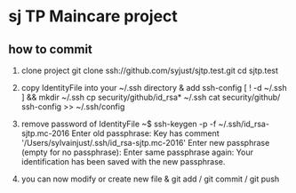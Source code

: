 # sj TP Maincare project

## how to commit

1. clone project
	 git clone ssh://github.com/syjust/sjtp.test.git
	 cd sjtp.test

2. copy IdentityFile into your ~/.ssh directory & add ssh-config
	  [ ! -d ~/.ssh ] && mkdir ~/.ssh
	  cp security/github/id_rsa* ~/.ssh
	  cat security/github/ ssh-config >> ~/.ssh/config

3. remove password of IdentityFile
    ~$ ssh-keygen -p -f ~/.ssh/id_rsa-sjtp.mc-2016
	  Enter old passphrase:
	  Key has comment '/Users/sylvainjust/.ssh/id_rsa-sjtp.mc-2016'
	  Enter new passphrase (empty for no passphrase):
	  Enter same passphrase again:
	  Your identification has been saved with the new passphrase.

4. you can now modify or create new file & git add / git commit / git push
